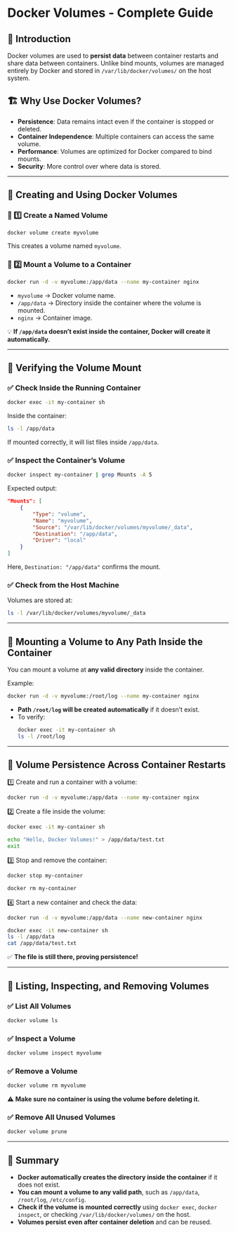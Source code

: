 # Docker Volumes - Complete Guide  

## 📌 Introduction
Docker volumes are used to **persist data** between container restarts and share data between containers. Unlike bind mounts, volumes are managed entirely by Docker and stored in `/var/lib/docker/volumes/` on the host system.

## 🏗️ Why Use Docker Volumes?
- **Persistence**: Data remains intact even if the container is stopped or deleted.
- **Container Independence**: Multiple containers can access the same volume.
- **Performance**: Volumes are optimized for Docker compared to bind mounts.
- **Security**: More control over where data is stored.

---

## 📌 Creating and Using Docker Volumes

### 🔹 1️⃣ Create a Named Volume
```bash
docker volume create myvolume
```
This creates a volume named `myvolume`.

### 🔹 2️⃣ Mount a Volume to a Container
```bash
docker run -d -v myvolume:/app/data --name my-container nginx
```
- `myvolume` → Docker volume name.
- `/app/data` → Directory inside the container where the volume is mounted.
- `nginx` → Container image.

💡 **If `/app/data` doesn’t exist inside the container, Docker will create it automatically.**

---

## 📌 Verifying the Volume Mount

### ✅ **Check Inside the Running Container**
```bash
docker exec -it my-container sh
```
Inside the container:
```sh
ls -l /app/data
```
If mounted correctly, it will list files inside `/app/data`.

### ✅ **Inspect the Container’s Volume**
```bash
docker inspect my-container | grep Mounts -A 5
```
Expected output:
```json
"Mounts": [
    {
        "Type": "volume",
        "Name": "myvolume",
        "Source": "/var/lib/docker/volumes/myvolume/_data",
        "Destination": "/app/data",
        "Driver": "local"
    }
]
```
Here, `Destination: "/app/data"` confirms the mount.

### ✅ **Check from the Host Machine**
Volumes are stored at:
```bash
ls -l /var/lib/docker/volumes/myvolume/_data
```

---

## 📌 Mounting a Volume to Any Path Inside the Container
You can mount a volume at **any valid directory** inside the container.

Example:
```bash
docker run -d -v myvolume:/root/log --name my-container nginx
```
- **Path `/root/log` will be created automatically** if it doesn’t exist.
- To verify:
  ```bash
  docker exec -it my-container sh
  ls -l /root/log
  ```

---

## 📌 Volume Persistence Across Container Restarts
1️⃣ Create and run a container with a volume:
```bash
docker run -d -v myvolume:/app/data --name my-container nginx
```
2️⃣ Create a file inside the volume:
```bash
docker exec -it my-container sh
```
```sh
echo "Hello, Docker Volumes!" > /app/data/test.txt
exit
```
3️⃣ Stop and remove the container:
```bash
docker stop my-container
```
```bash
docker rm my-container
```
4️⃣ Start a new container and check the data:
```bash
docker run -d -v myvolume:/app/data --name new-container nginx
```
```bash
docker exec -it new-container sh
ls -l /app/data
cat /app/data/test.txt
```
✅ **The file is still there, proving persistence!**

---

## 📌 Listing, Inspecting, and Removing Volumes
### ✅ **List All Volumes**
```bash
docker volume ls
```
### ✅ **Inspect a Volume**
```bash
docker volume inspect myvolume
```
### ✅ **Remove a Volume**
```bash
docker volume rm myvolume
```
⚠️ **Make sure no container is using the volume before deleting it.**

### ✅ **Remove All Unused Volumes**
```bash
docker volume prune
```

---

## 📌 Summary
- **Docker automatically creates the directory inside the container** if it does not exist.
- **You can mount a volume to any valid path**, such as `/app/data`, `/root/log`, `/etc/config`.
- **Check if the volume is mounted correctly** using `docker exec`, `docker inspect`, or checking `/var/lib/docker/volumes/` on the host.
- **Volumes persist even after container deletion** and can be reused.

